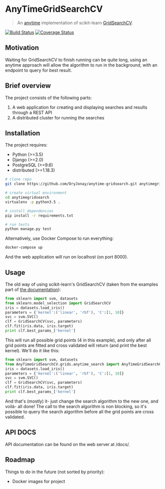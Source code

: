 # AnyTimeGridSearchCV

> An [anytime](https://en.wikipedia.org/wiki/Anytime_algorithm) implementation of scikit-learn [GridSearchCV](http://scikit-learn.org/stable/modules/generated/sklearn.model_selection.GridSearchCV.html).

[![Build Status](https://travis-ci.org/OryJonay/anytime-gridsearch.svg?branch=develop)](https://travis-ci.org/OryJonay/anytime-gridsearch) [![Coverage Status](https://coveralls.io/repos/github/OryJonay/anytime-gridsearch/badge.svg?branch=develop)](https://coveralls.io/github/OryJonay/anytime-gridsearch?branch=develop)

## Motivation

Waiting for GridSearchCV to finish running can be quite long, using an anytime approach will allow the algorithm to run in the background, with an endpoint to query for best result.

## Brief overview

The project consists of the following parts:

1. A web application for creating and displaying searches and results through a REST API
2. A distributed cluster for running the searches

## Installation

The project requires:

* Python (>=3.5)
* Django (>=2.0)
* PostgreSQL (>=9.6)
* distributed (>=1.18.3)

``` bash
# clone repo
git clone https://github.com/OryJonay/anytime-gridsearch.git anytimegridsearch

# create virtual environment
cd anytimegridsearch
virtualenv -p python3.5 .

# install dependencies
pip install -r requirements.txt

# run tests
python manage.py test
```

Alternatively, use Docker Compose to run everything:

``` bash
docker-compose up
```

And the web application will run on localhost (on port 8000).

## Usage
The old way of using scikit-learn's GridSearchCV (taken from the examples part of [the documentation](http://scikit-learn.org/stable/modules/generated/sklearn.model_selection.GridSearchCV.html)):
``` python
from sklearn import svm, datasets
from sklearn.model_selection import GridSearchCV
iris = datasets.load_iris()
parameters = {'kernel':('linear', 'rbf'), 'C':[1, 10]}
svc = svm.SVC()
clf = GridSearchCV(svc, parameters)
clf.fit(iris.data, iris.target)
print clf.best_params_['kernel']
```
This will run all possible grid points (4 in this example), and only after all grid points are fitted and cross validated will return (and print the best kernel).
We'll do it like this:
``` python
from sklearn import svm, datasets
from AnyTimeGridSearchCV.grids.anytime_search import AnyTimeGridSearchCV as GridSearchCV
iris = datasets.load_iris()
parameters = {'kernel':('linear', 'rbf'), 'C':[1, 10]}
svc = svm.SVC()
clf = GridSearchCV(svc, parameters)
clf.fit(iris.data, iris.target)
print clf.best_params_['kernel']
```
And that's (mostly) it- just change the search algorithm to the new one, and voilà- all done!
The call to the search algorithm is non blocking, so it's possible to query the search algorithm before all the grid points are cross validated.

## API DOCS

API documentation can be found on the web server at /docs/.

## Roadmap

Things to do in the future (not sorted by priority):

* Docker images for project